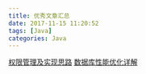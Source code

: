 ```yaml
---
title: 优秀文章汇总
date: 2017-11-15 11:20:52
tags: [Java]
categories: Java
---
```



[权限管理及实现思路](http://blog.csdn.net/liusong0605/article/details/8623815)
[数据库性能优化详解](https://blog.csdn.net/yzllz001/article/details/54848513)